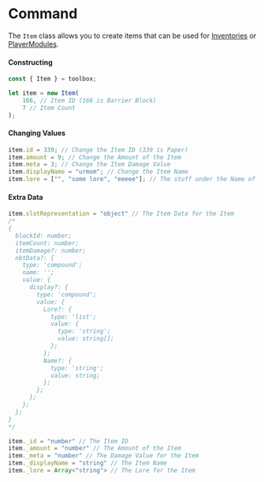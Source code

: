 # Command

The `Item` class allows you to create items that can be used for [Inventories](Scope/toolbox/Inventory.md) or [PlayerModules](Scope/toolbox/PlayerModule.md).

#### Constructing

```javascript
const { Item } = toolbox;

let item = new Item(
	166, // Item ID (166 is Barrier Block)
	7 // Item Count
);
```

#### Changing Values

```javascript
item.id = 339; // Change the Item ID (339 is Paper)
item.amount = 9; // Change the Amount of the Item
item.meta = 3; // Change the Item Damage Value
item.displayName = "urmom"; // Change the Item Name
item.lore = ["", "some lore", "eeeee"]; // The stuff under the Name of the Item (Each item in the Array is a new Line)
```

#### Extra Data

```javascript
item.slotRepresentation = "object" // The Item Data for the Item
/*
{
  blockId: number;
  itemCount: number;
  itemDamage?: number;
  nbtData?: {
    type: 'compound';
    name: '';
    value: {
      display?: {
        type: 'compound';
        value: {
          Lore?: {
            type: 'list';
            value: {
              type: 'string';
              value: string[];
            };
          };
          Name?: {
            type: 'string';
            value: string;
          };
        };
      };
    };
  };
}
*/

item._id = "number" // The Item ID
item._amount = "number" // The Amount of the Item
item._meta = "number" // The Damage Value for the Item
item._displayName = "string" // The Item Name
item._lore = Array<"string"> // The Lore for the Item
```
